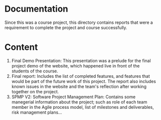 # Documentation
Since this was a course project, this directory contains reports that were a requirement to complete the project and course successfully.

# Content
1. Final Demo Presentation: This presentation was a prelude for the final project demo of the website, which happened live in front of the students of the course.
2. Final report: Includes the list of completed features, and features that would be part of the future work of this project. The report also includes known issues in the website and the team's reflection after working together on the project.
3. SPMP V2: Software Project Management Plan: Contains some manegerial information about the project; such as role of each team member in the Agile process model, list of milestones and deliverables, risk management plans...